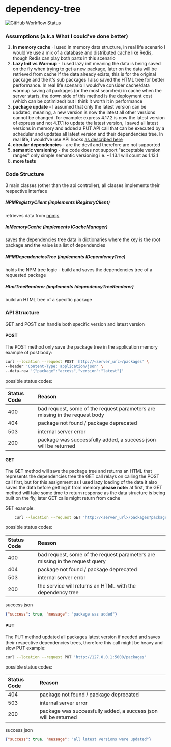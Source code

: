 # dependency-tree
<img alt="GitHub Workflow Status" src="https://img.shields.io/github/workflow/status/nirarmon/dependency-tree/Python%20application?style=plastic">

### Assumptions (a.k.a What I could've done better)
1. **In memory cache** -I used in memory data structure, in real life scenario I would've use a mix of a database and distributed cache like Redis, though Redis can play both parts in this scenario
2. **Lazy Init vs Warmup** - I used lazy init meaning the data is being saved on the fly when trying to get a new package, later on the data will be retrieved from cache if the data already exists, this is for the original package and the it's sub packages
I also saved the HTML tree for better performance. 
In real life scenario I would've consider cache/data warmup saving all packages (or the most searched) in cache when the server starts, the down side of this method is the deployment cost (which can be optimized) but I think it worth it in performance
3. **package update** - I assumed that only the latest version can be updated, meaning, a new version is now the latest all other versions cannot be changed. 
for example: express 4.17.2 is now the latest version of express and not 4.17.1
to update the latest version, I saved all latest versions in memory and added a PUT API call that can be executed by a scheduler and updates all latest version and their dependencies tree.
In real life, I would've use API hooks [as described here  ](http://https://github.com/npm/registry/blob/master/docs/hooks/creating-and-managing-hooks.md "as described here  ") 
4. **circular dependencies** - are the devil and therefore are not supported
5. **semantic versioning** - the code does not support "acceptable version ranges" only simple semantic versioning i.e. ~1.13.1 will count as 1.13.1
6. **more tests**

### Code Structure
3 main classes (other than the api controller), all classes implements their respective interface 
##### NPMRegistryClient (implements IRegiteryClient)
retrieves data from [npmjs](https://registry.npmjs.org/ "npmjs")
##### InMemoryCache (implements ICacheManager)
saves the dependencies tree data in dictionaries where the key is the root package and the value is a list of dependencies
##### NPMDependenciesTree (implements IDependencyTree)
holds the NPM tree logic - build and saves the dependencies tree of a requested package
##### HtmlTreeRenderer (implements IdependencyTreeRenderer)
build an HTML tree of a specific package
### API Structure
GET and POST can handle both specific version and latest version
#### POST
The POST method only save the package tree in the application memory
example of post body:
```bash
curl --location --request POST 'http://<server_url>/packages' \
--header 'Content-Type: application/json' \
--data-raw '{"package":"access","version":"latest"}'
```

possible status codes:

|  Status Code | Reason  |
| :------------ | :------------ |
| 400  | bad request, some of the request parameters are missing in the request body  |
| 404  | package not found / package deprecated  |
| 503  | internal server error |
| 200 | package was successfully added, a success json will be returned |

#### GET
The GET method will save the package tree and returns an HTML that represents the dependencies tree
the GET call relays on calling the POST call first, but for this assignment as I used lazy loading of the data it also saves the data before getting it from memory
**please note:** at first, the GET method will take some time to return response as the data structure is being built on the fly, later GET calls might return from cache

GET example:
```bash
    curl --location --request GET 'http://<server_url>/packages?package=access&version=1.0.1'
```
possible status codes:

|  Status Code | Reason  |
| :------------ | :------------ |
| 400  | bad request, some of the request parameters are missing in the request query  |
| 404  | package not found / package deprecated  |
| 503  | internal server error |
| 200| the service will returns an HTML with the dependency tree|
success json
```json
{"success": true, "message": "package was added"}
```
#### PUT
The PUT method updated all packages latest version if needed and saves their respective dependencies trees, therefore this call might be heavy and slow
PUT example:
```bash
curl --location --request PUT 'http://127.0.0.1:5000/packages'
```
possible status codes:

|  Status Code | Reason  |
| :------------ | :------------ |
| 404  | package not found / package deprecated  |
| 503  | internal server error |
| 200 | package was successfully added, a success json will be returned  |

success json
```json
{"success": true, "message": "all latest versions were updated"}
```

